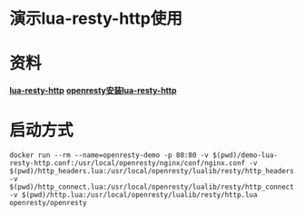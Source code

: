 # 演示lua-resty-http使用

# 资料

**[lua-resty-http](https://github.com/ledgetech/lua-resty-http)**
**[openresty安装lua-resty-http](https://stackoverflow.com/questions/48319678/install-resty-http-with-already-installed-openresty)**

# 启动方式

```
docker run --rm --name=openresty-demo -p 80:80 -v $(pwd)/demo-lua-resty-http.conf:/usr/local/openresty/nginx/conf/nginx.conf -v $(pwd)/http_headers.lua:/usr/local/openresty/lualib/resty/http_headers.lua -v $(pwd)/http_connect.lua:/usr/local/openresty/lualib/resty/http_connect.lua -v $(pwd)/http.lua:/usr/local/openresty/lualib/resty/http.lua openresty/openresty
```

